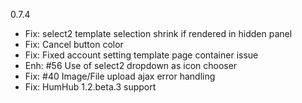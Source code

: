 0.7.4 
 - Fix: select2  template selection shrink if rendered in hidden panel
 - Fix: Cancel button color
 - Fix: Fixed account setting template page container issue
 - Enh: #56 Use of select2 dropdown as icon chooser
 - Fix: #40 Image/File upload ajax error handling
 - Fix: HumHub 1.2.beta.3 support

